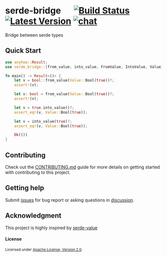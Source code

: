 # serde-bridge &emsp; [![Build Status]][actions] [![Latest Version]][crates.io] [![chat]][discord]

[Build Status]: https://img.shields.io/github/actions/workflow/status/Xuanwo/serde-bridge/ci.yml?branch=main
[actions]: https://github.com/Xuanwo/serde-bridge/actions?query=branch%3Amain
[Latest Version]: https://img.shields.io/crates/v/serde-bridge.svg
[crates.io]: https://crates.io/crates/serde-bridge
[chat]: https://img.shields.io/discord/1111711408875393035
[discord]: https://discord.gg/bmczSs2C69

Bridge between serde types

## Quick Start

```rust
use anyhow::Result;
use serde_bridge::{from_value, into_value, FromValue, IntoValue, Value};

fn main() -> Result<()> {
    let v = bool::from_value(Value::Bool(true))?;
    assert!(v);

    let v: bool = from_value(Value::Bool(true))?;
    assert!(v);

    let v = true.into_value()?;
    assert_eq!(v, Value::Bool(true));

    let v = into_value(true)?;
    assert_eq!(v, Value::Bool(true));

    Ok(())
}
```

## Contributing

Check out the [CONTRIBUTING.md](./CONTRIBUTING.md) guide for more details on getting started with contributing to this project.

## Getting help

Submit [issues](https://github.com/Xuanwo/serde-bridge/issues/new/choose) for bug report or asking questions in [discussion](https://github.com/Xuanwo/serde-bridge/discussions/new?category=q-a).

## Acknowledgment

This project is highly inspired by [serde-value](https://github.com/arcnmx/serde-value)

#### License

<sup>
Licensed under <a href="./LICENSE">Apache License, Version 2.0</a>.
</sup>
